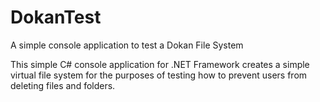 # DokanTest
A simple console application to test a Dokan File System

This simple C# console application for .NET Framework creates a simple virtual file system for the purposes of testing how to prevent users from deleting files and folders.

